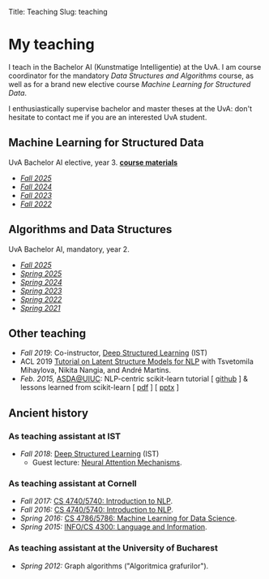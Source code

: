 Title: Teaching
Slug: teaching

# My teaching

I teach in the Bachelor AI (Kunstmatige Intelligentie) at the UvA.
I am course coordinator for the mandatory *Data Structures and Algorithms*
course, as well as for a brand new elective course *Machine Learning for Structured
Data*.

I enthusiastically supervise bachelor and master theses at the UvA: don't
hesitate to contact me if you are an interested UvA student.

## Machine Learning for Structured Data
UvA Bachelor AI elective, year 3. [**course materials**](/mlsd)

  - [*Fall 2025*](https://studiegids.uva.nl/xmlpages/page/2025-2026/zoek-vak/vak/129832)
  - [*Fall 2024*](https://studiegids.uva.nl/xmlpages/page/2024-2025/zoek-vak/vak/119815)
  - [*Fall 2023*](https://studiegids.uva.nl/xmlpages/page/2023-2024/zoek-vak/vak/110309)
  - [*Fall 2022*](https://studiegids.uva.nl/xmlpages/page/2022-2023/zoek-vak/vak/99051)

## Algorithms and Data Structures
UvA Bachelor AI, mandatory, year 2.

  - [*Fall 2025*](https://studiegids.uva.nl/xmlpages/page/2025-2026/zoek-vak/vak/129828)
  - [*Spring 2025*](https://studiegids.uva.nl/xmlpages/page/2024-2025/zoek-vak/vak/119359)
  - [*Spring 2024*](https://studiegids.uva.nl/xmlpages/page/2023-2024/zoek-vak/vak/109810)
  - [*Spring 2023*](https://studiegids.uva.nl/xmlpages/page/2022-2023/zoek-vak/vak/99040)
  - [*Spring 2022*](https://studiegids.uva.nl/xmlpages/page/2021-2022/zoek-vak/vak/89695)
  - [*Spring 2021*](https://studiegids.uva.nl/xmlpages/page/2020-2021/zoek-vak/vak/79921)


## Other teaching
  * *Fall 2019*: Co-instructor, [Deep Structured Learning](https://andre-martins.github.io/pages/deep-structured-learning-ist-fall-2019.html) (IST)
  * ACL 2019 [Tutorial on Latent Structure Models for NLP](https://deep-spin.github.io/tutorial/) 
  with Tsvetomila Mihaylova, Nikita Nangia, and André Martins. 
  * *Feb. 2015,* [ASDA@UIUC](https://github.com/adsa-uiuc): NLP-centric scikit-learn tutorial \[&nbsp;[github](https://github.com/vene/adsa_uiuc_sklearn_tutorial)&nbsp;\] & lessons learned from scikit-learn \[&nbsp;[pdf](talks/LessonsLearned.pdf)&nbsp;\] \[&nbsp;[pptx](talks/LessonsLearned.pptx)&nbsp;\]

## Ancient history

### As teaching assistant at IST

  * *Fall 2018*: [Deep Structured Learning](https://andre-martins.github.io/pages/deep-structured-learning-ist-fall-2018.html) (IST)
    * Guest lecture: [Neural Attention Mechanisms](/talks/18-attention.pdf).

### As teaching assistant at Cornell
  * *Fall 2017:* [CS 4740/5740: Introduction to NLP](http://www.cs.cornell.edu/courses/cs4740/2017fa/).
  * *Fall 2016:* [CS 4740/5740: Introduction to NLP](http://www.cs.cornell.edu/courses/cs4740/2016fa/).
  * *Spring 2016:* [CS 4786/5786: Machine Learning for Data Science](http://www.cs.cornell.edu/courses/cs4786/2016sp/).
  * *Spring 2015:* [INFO/CS 4300: Language and Information](http://www.cs.cornell.edu/courses/cs4300/2015sp/).

### As teaching assistant at the University of Bucharest
  * *Spring 2012:* Graph algorithms ("Algoritmica grafurilor").
